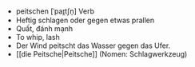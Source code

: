 - peitschen [ˈpaɪ̯tʃn̩]	Verb
- Heftig schlagen oder gegen etwas prallen	
- Quất, đánh mạnh	
- To whip, lash	
- Der Wind peitscht das Wasser gegen das Ufer.	
- [[die Peitsche|Peitsche]]  (Nomen: Schlagwerkzeug)
